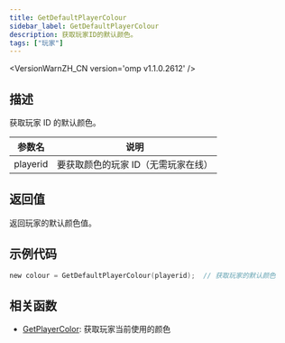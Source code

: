 ```yaml
---
title: GetDefaultPlayerColour
sidebar_label: GetDefaultPlayerColour
description: 获取玩家ID的默认颜色。
tags: ["玩家"]
---
```


<VersionWarnZH_CN version='omp v1.1.0.2612' />

## 描述

获取玩家 ID 的默认颜色。

| 参数名   | 说明                                |
| -------- | ----------------------------------- |
| playerid | 要获取颜色的玩家 ID（无需玩家在线） |

## 返回值

返回玩家的默认颜色值。

## 示例代码

```c
new colour = GetDefaultPlayerColour(playerid);  // 获取玩家的默认颜色
```

## 相关函数

- [GetPlayerColor](GetPlayerColor.md): 获取玩家当前使用的颜色
